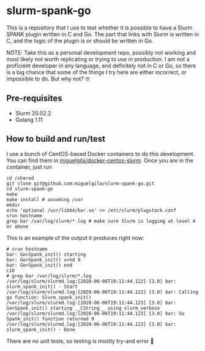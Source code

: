 # slurm-spank-go

This is a repository that I use to test whether it is possible to have a Slurm SPANK plugin written in C and Go. The part that links with Slurm is written in C, and the logic of the plugin is or should be written in Go.

NOTE: Take this as a personal development repo, possibly not working and most likely not worth replicating or trying to use in production. I am not a proficient developer in any language, and definitely not in C or Go, so there is a big chance that some of the things I try here are either incorrect, or impossible to do. But why not? :nerd_face:

## Pre-requisites

* Slurm 20.02.2
* Golang 1.11

## How to build and run/test

I use a bunch of CentOS-based Docker containers to do this development. You can find them in [miguelgila/docker-centos-slurm](https://github.com/miguelgila/docker-centos-slurm). Once you are in the container, just run

```
cd /shared
git clone git@github.com:miguelgila/slurm-spank-go.git
cd slurm-spank-go
make
make install # assuming /usr
mkdir 
echo 'optional /usr/lib64/bar.so' >> /etc/slurm/plugstack.conf
srun hostname
grep bar /var/log/slurm/*.log # make sure Slurm is logging at level 4 or above 
```

This is an example of the output it produces right now:

```
# srun hostname
bar: Go>Spank_init() starting
bar: Go>Spank_init() v=%d 9
bar: Go>Spank_init() end
c10
# grep bar /var/log/slurm/*.log
/var/log/slurm/slurmd.log:[2020-06-06T19:11:44.122] [3.0] bar: slurm_spank_init() - Start
/var/log/slurm/slurmd.log:[2020-06-06T19:11:44.122] [3.0] bar: Calling go function: Slurm_spank_init()
/var/log/slurm/slurmd.log:[2020-06-06T19:11:44.123] [3.0] bar: Go>Spank_init() starting __CString__ using slurm_verbose
/var/log/slurm/slurmd.log:[2020-06-06T19:11:44.123] [3.0] bar: Go Spank_init() function returned 9
/var/log/slurm/slurmd.log:[2020-06-06T19:11:44.123] [3.0] bar: slurm_spank_init() - Done
```

There are no unit tests, so testing is mostly try-and error :grimacing:


